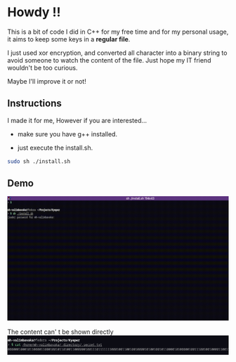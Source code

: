
# Howdy !!
This is a bit of code I did in C++ for my free time and for my personal usage, it aims to keep some keys in a **regular file**.

I just used xor encryption, and converted all character into a binary string to avoid someone to watch the content of the file.
Just hope my IT friend wouldn't be too curious.

Maybe I'll improve it or not!

## Instructions
I made it for me, However if you are interested...

- make sure you have g++ installed.

- just execute the install.sh.
```bash
sudo sh ./install.sh
```

## Demo
![image](./.media/demo.gif)


The content can' t be shown directly
![image](./.media/demo.png)